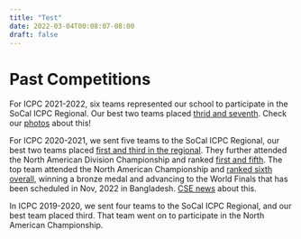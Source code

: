 ```yaml
---
title: "Test"
date: 2022-03-04T00:08:07-08:00
draft: false
---
```


# Past Competitions

For ICPC 2021-2022, six teams represented our school to participate in the SoCal ICPC Regional. Our best two teams placed
[thrid and seventh](http://socalcontest.org/history/2021/SC2021-2022-FinalResults.html). Check our [photos](https://www.facebook.com/permalink.php?story_fbid=5403904259649052&id=112453688794162) about this!

For ICPC 2020-2021, we sent five teams to the SoCal ICPC Regional, our best two teams placed [first and third
in the regional](http://socalcontest.org/history/2020/SC2020-2021-FinalResults.html).
They further attended the North American Division Championship and ranked [first and fifth](https://nadc21.kattis.com/standings?filter=3557).
The top team attended the North American Championship and [ranked sixth overall](https://nac21.kattis.com/standings),
winning a bronze medal and advancing to the World Finals that has been scheduled in Nov, 2022 in Bangladesh.
[CSE news](https://cse.ucsd.edu/about/news/computer-science-students-qualify-programming-world-finals
) about this.

In ICPC 2019-2020, we sent four teams to the SoCal ICPC Regional, and our best team placed
third. That team went on to participate in the North American Championship.
